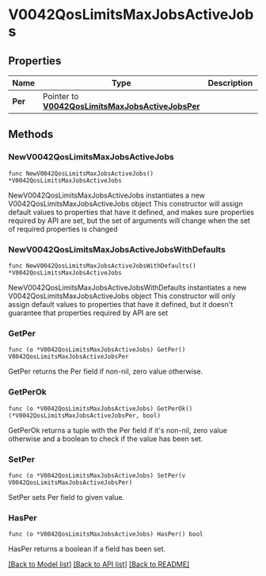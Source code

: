 # V0042QosLimitsMaxJobsActiveJobs

## Properties

Name | Type | Description | Notes
------------ | ------------- | ------------- | -------------
**Per** | Pointer to [**V0042QosLimitsMaxJobsActiveJobsPer**](V0042QosLimitsMaxJobsActiveJobsPer.md) |  | [optional] 

## Methods

### NewV0042QosLimitsMaxJobsActiveJobs

`func NewV0042QosLimitsMaxJobsActiveJobs() *V0042QosLimitsMaxJobsActiveJobs`

NewV0042QosLimitsMaxJobsActiveJobs instantiates a new V0042QosLimitsMaxJobsActiveJobs object
This constructor will assign default values to properties that have it defined,
and makes sure properties required by API are set, but the set of arguments
will change when the set of required properties is changed

### NewV0042QosLimitsMaxJobsActiveJobsWithDefaults

`func NewV0042QosLimitsMaxJobsActiveJobsWithDefaults() *V0042QosLimitsMaxJobsActiveJobs`

NewV0042QosLimitsMaxJobsActiveJobsWithDefaults instantiates a new V0042QosLimitsMaxJobsActiveJobs object
This constructor will only assign default values to properties that have it defined,
but it doesn't guarantee that properties required by API are set

### GetPer

`func (o *V0042QosLimitsMaxJobsActiveJobs) GetPer() V0042QosLimitsMaxJobsActiveJobsPer`

GetPer returns the Per field if non-nil, zero value otherwise.

### GetPerOk

`func (o *V0042QosLimitsMaxJobsActiveJobs) GetPerOk() (*V0042QosLimitsMaxJobsActiveJobsPer, bool)`

GetPerOk returns a tuple with the Per field if it's non-nil, zero value otherwise
and a boolean to check if the value has been set.

### SetPer

`func (o *V0042QosLimitsMaxJobsActiveJobs) SetPer(v V0042QosLimitsMaxJobsActiveJobsPer)`

SetPer sets Per field to given value.

### HasPer

`func (o *V0042QosLimitsMaxJobsActiveJobs) HasPer() bool`

HasPer returns a boolean if a field has been set.


[[Back to Model list]](../README.md#documentation-for-models) [[Back to API list]](../README.md#documentation-for-api-endpoints) [[Back to README]](../README.md)


